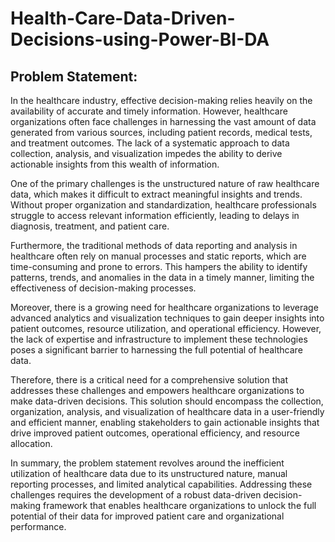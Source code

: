 # Health-Care-Data-Driven-Decisions-using-Power-BI-DA

## Problem Statement:

In the healthcare industry, effective decision-making relies heavily on the availability of accurate and timely information. However, healthcare organizations often face challenges in harnessing the vast amount of data generated from various sources, including patient records, medical tests, and treatment outcomes. The lack of a systematic approach to data collection, analysis, and visualization impedes the ability to derive actionable insights from this wealth of information.

One of the primary challenges is the unstructured nature of raw healthcare data, which makes it difficult to extract meaningful insights and trends. Without proper organization and standardization, healthcare professionals struggle to access relevant information efficiently, leading to delays in diagnosis, treatment, and patient care.

Furthermore, the traditional methods of data reporting and analysis in healthcare often rely on manual processes and static reports, which are time-consuming and prone to errors. This hampers the ability to identify patterns, trends, and anomalies in the data in a timely manner, limiting the effectiveness of decision-making processes.

Moreover, there is a growing need for healthcare organizations to leverage advanced analytics and visualization techniques to gain deeper insights into patient outcomes, resource utilization, and operational efficiency. However, the lack of expertise and infrastructure to implement these technologies poses a significant barrier to harnessing the full potential of healthcare data.

Therefore, there is a critical need for a comprehensive solution that addresses these challenges and empowers healthcare organizations to make data-driven decisions. This solution should encompass the collection, organization, analysis, and visualization of healthcare data in a user-friendly and efficient manner, enabling stakeholders to gain actionable insights that drive improved patient outcomes, operational efficiency, and resource allocation.

In summary, the problem statement revolves around the inefficient utilization of healthcare data due to its unstructured nature, manual reporting processes, and limited analytical capabilities. Addressing these challenges requires the development of a robust data-driven decision-making framework that enables healthcare organizations to unlock the full potential of their data for improved patient care and organizational performance.
